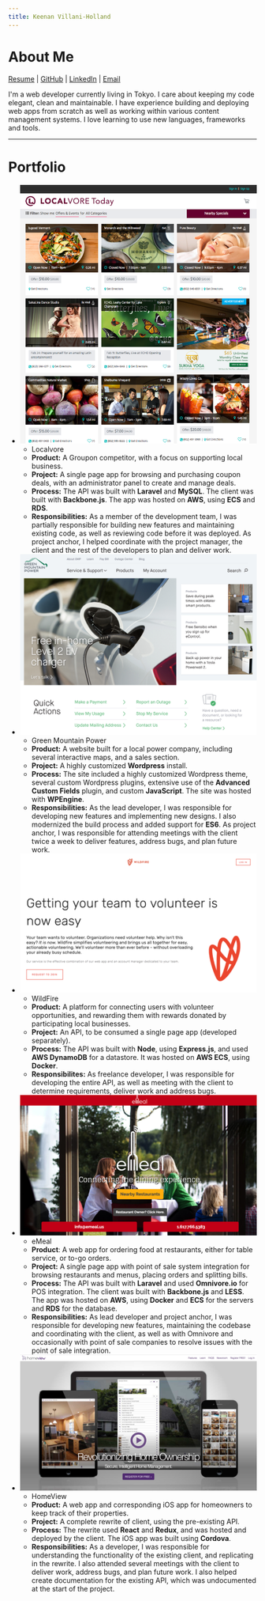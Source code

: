 ```yaml
---
title: Keenan Villani-Holland
---
```

# About Me
[Resume](assets/downloads/KeenanVillaniHolland.pdf) | [GitHub](http://github.com/kvillaniholland) | [LinkedIn](https://www.linkedin.com/in/keenan-villani-holland-a8381a69) | [Email](mailto:kvillaniholland@gmail.com)

I'm a web developer currently living in Tokyo. I care about keeping my code elegant, clean and maintainable. I have experience building and deploying web apps from scratch as well as working within various content management systems. I love learning to use new languages, frameworks and tools.

----------------------

# Portfolio
- ![Localvore](assets/images/localvore.png)
  - Localvore  
  - **Product:** A Groupon competitor, with a focus on supporting local business.
  - **Project:** A single page app for browsing and purchasing coupon deals, with an administrator panel to create and manage deals.
  - **Process:** The API was built with **Laravel** and **MySQL**. The client was built with **Backbone.js**. The app was hosted on **AWS**, using **ECS** and **RDS**.
  - **Responsibilities:** As a member of the development team, I was partially responsible for building new features and maintaining existing code, as well as reviewing code before it was deployed. As project anchor, I helped coordinate with the project manager, the client and the rest of the developers to plan and deliver work.
- ![Green Mountain Power](assets/images/gmp.jpg)
  - Green Mountain Power
  - **Product:** A website built for a local power company, including several interactive maps, and a sales section.
  - **Project:** A highly customized **Wordpress** install.
  - **Process:** The site included a highly customized Wordpress theme, several custom Wordpress plugins, extensive use of the  **Advanced Custom Fields** plugin, and custom **JavaScript**. The site was hosted with **WPEngine**.
  - **Responsibilities:** As the lead developer, I was responsible for developing new features and implementing new designs. I also modernized the build process and added support for **ES6**. As project anchor, I was responsible for attending meetings with the client twice a week to deliver features, address bugs, and plan future work.
- ![Wildfire](assets/images/wf.png)
  - WildFire
  - **Product:** A platform for connecting users with volunteer opportunities, and rewarding them with rewards donated by participating local businesses.
  - **Project:** An API, to be consumed a single page app (developed separately).
  - **Process:** The API was built with **Node**, using **Express.js**, and used **AWS DynamoDB** for a datastore. It was hosted on **AWS ECS**, using **Docker**.
  - **Responsibilites:** As freelance developer, I was responsible for developing the entire API, as well as meeting with the client to determine requirements, deliver work and address bugs.
- ![eMeal](assets/images/emeal.png)
  - eMeal
  - **Product**: A web app for ordering food at restaurants, either for table service, or to-go orders.
  - **Project:** A single page app with point of sale system integration for browsing restaurants and menus, placing orders and splitting bills.
  - **Process:** The API was built with **Laravel** and used **Omnivore.io** for POS integration. The client was built with **Backbone.js** and **LESS**. The app was hosted on **AWS**, using **Docker** and **ECS** for the servers and **RDS** for the database.
  - **Responsibilities:** As lead developer and project anchor, I was responsible for developing new features, maintaining the codebase and coordinating with the client, as well as with Omnivore and occasionally with point of sale companies to resolve issues with the point of sale integration.
- ![HomeView](assets/images/homeview.png)
  - HomeView
  - **Product:** A web app and corresponding iOS app for homeowners to keep track of their properties.
  - **Project:** A complete rewrite of client, using the pre-existing API.
  - **Process:** The rewrite used **React** and **Redux**, and was hosted and deployed by the client. The iOS app was built using **Cordova**.
  - **Responsibilities:** As a developer, I was responsible for understanding the functionality of the existing client, and replicating in the rewrite. I also attended several meetings with the client to deliver work, address bugs, and plan future work. I also helped create documentation for the existing API, which was undocumented at the start of the project.
